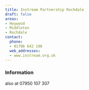 ```yaml
---
title: Instream Partnership Rochdale
draft: false
areas:
- Heywood
- Middleton
- Rochdale
contact:
  phone:
  - 01706 642 196
  web_addresses:
  - www.instream.org.uk
---
```


### Information
also at  07950 107 307

